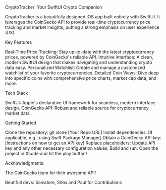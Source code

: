 CryptoTracker: Your SwiftUI Crypto Companion

CryptoTracker is a beautifully designed iOS app built entirely with SwiftUI. It leverages the CoinGecko API to provide real-time cryptocurrency price tracking and market insights, putting a strong emphasis on user experience (UX).

Key Features

Real-Time Price Tracking: Stay up-to-date with the latest cryptocurrency prices, powered by CoinGecko's reliable API.
Intuitive Interface: A clean, modern SwiftUI design that makes navigating and understanding crypto data easy.
Personalized Watchlist: Create and manage a customized watchlist of your favorite cryptocurrencies.
Detailed Coin Views: Dive deep into specific coins with comprehensive price charts, market cap data, and more.



Tech Stack

SwiftUI: Apple's declarative UI framework for seamless, modern interface design.
CoinGecko API: Robust and reliable source for cryptocurrency market data.

Getting Started

Clone the repository: git clone [Your Repo URL]
Install dependencies: [If applicable, e.g., using Swift Package Manager]
Obtain a CoinGecko API key: [Instructions on how to get an API key]
Replace placeholders: Update API key and any other necessary configuration values.
Build and run: Open the project in Xcode and hit the play button!

Acknowledgments:

The CoinGecko team for their awesome API!

Beutifull devs: Salvatore, Shox and Paul for Contributions
